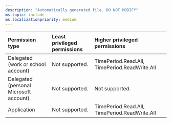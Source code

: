 ```yaml
---
description: "Automatically generated file. DO NOT MODIFY"
ms.topic: include
ms.localizationpriority: medium
---
```


|Permission type|Least privileged permissions|Higher privileged permissions|
|:---|:---|:---|
|Delegated (work or school account)|Not supported.|TimePeriod.Read.All, TimePeriod.ReadWrite.All|
|Delegated (personal Microsoft account)|Not supported.|Not supported.|
|Application|Not supported.|TimePeriod.Read.All, TimePeriod.ReadWrite.All|

